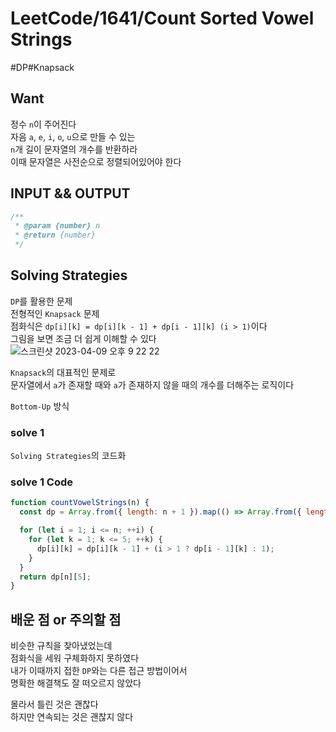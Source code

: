 # LeetCode/1641/Count Sorted Vowel Strings

#DP#Knapsack

## Want

정수 `n`이 주어진다  
자음 `a`, `e`, `i`, `o`, `u`으로 만들 수 있는  
`n`개 길이 문자열의 개수를 반환하라  
이때 문자열은 사전순으로 정렬되어있어야 한다

## INPUT && OUTPUT

```js
/**
 * @param {number} n
 * @return {number}
 */
```

## Solving Strategies

`DP`를 활용한 문제  
전형적인 `Knapsack` 문제  
점화식은 `dp[i][k] = dp[i][k - 1] + dp[i - 1][k] (i > 1)`이다  
그림을 보면 조금 더 쉽게 이해할 수 있다  
![스크린샷 2023-04-09 오후 9 22 22](https://user-images.githubusercontent.com/86355699/230772252-af4a198c-10cc-4c3d-bf32-ddbff10e9ffe.png)

`Knapsack`의 대표적인 문제로  
문자열에서 `a`가 존재할 때와 `a`가 존재하지 않을 때의 개수를 더해주는 로직이다

`Bottom-Up` 방식

### solve 1

`Solving Strategies`의 코드화

### solve 1 Code

```js
function countVowelStrings(n) {
  const dp = Array.from({ length: n + 1 }).map(() => Array.from({ length: 6 }, () => 0));

  for (let i = 1; i <= n; ++i) {
    for (let k = 1; k <= 5; ++k) {
      dp[i][k] = dp[i][k - 1] + (i > 1 ? dp[i - 1][k] : 1);
    }
  }
  return dp[n][5];
}
```

## 배운 점 or 주의할 점

비슷한 규칙을 찾아냈었는데  
점화식을 세워 구체화하지 못하였다  
내가 이때까지 접한 `DP`와는 다른 접근 방법이어서  
명확한 해결책도 잘 떠오르지 않았다

몰라서 틀린 것은 괜찮다  
하지만 연속되는 것은 괜찮지 않다
